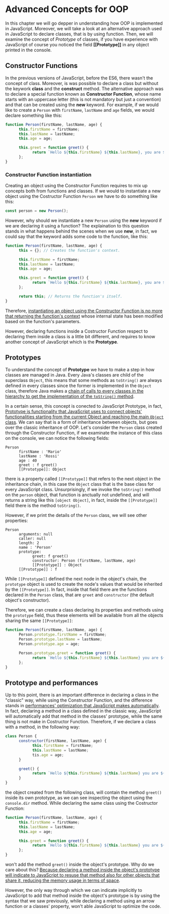 # Advanced Concepts for OOP

In this chapter we will go depper in understanding how OOP is implemented in JavaScript. Moreover, we will take a look at an alternative approach used in JavaScript to declare classes, that is by using function. Then, we will examine the concept of _Prototype_ of classes, if you have experience with JavaScript of course you noticed the field **[[Prototype]]** in any object printed in the console.

## Constructor Functions

In the previous versions of JavaScript, before the ES6, there wasn't the concept of class. Moreover, is was possible to declare a class but without the keywork **class** and the **construct** method. The alternative approach was to declare a special function known as **Constructor Function**, whose name starts with an uppercase letter (this is not mandatory but just a convention) and that can be created using the **new** keyword. For example, if we would like to create a `Person` with `firstName`, `lastName` and `age` fields, we would declare something like this:

```javascript
function Person(firstName, lastName, age) {
      this.firstName = firstName;
      this.lastName = lastName;
      this.age = age;

      this.greet = function greet() {
            return `Hello ${this.firstName} ${this.lastName}, you are ${this.age} years old.`;
      };
}
```

### Constructor Function instantiation

Creating an object using the Constructor Function requires to mix up concepts both from functions and classes. If we would to instantiate a new object using the Costructor Function `Person` we have to do something like this:

```javascript
const person = new Person();
```

However, why should we instantiate a new `Person` using the **new** keyword if we are declaring it using a function? The explaination to this question stands in what happens behind the scenes when we use **new**, in fact, we could say that the keyword adds some code to the function, like this:

```javascript
function Person(firstName, lastName, age) {
      this = {}; // Creates the function's context.

      this.firstName = firstName;
      this.lastName = lastName;
      this.age = age;

      this.greet = function greet() {
            return `Hello ${this.firstName} ${this.lastName}, you are ${this.age} years old.`;
      };

      return this; // Returns the function's itself.
}
```

Therefore, <u>instantiating an object using the Constructor Function is no more that returning the function's context</u> whose internal state has been modified based on the function's parameters.

However, declaring functions inside a Costructor Function respect to declaring them inside a class is a little bit different, and requires to know another concept of JavaScript which is the **Prototype**.

## Prototypes

To understand the concept of **Prototype** we have to make a step in how classes are managed in Java. Every Java's classes are child of the superclass `Object`, this means that some methods as `toString()` are always defined in every classes since the former is implemented in the `Object` class, therefore Java makes a <u>chain of calls to every classes in the hierarchy to get the implementation of the `toString()` method</u>.

In a certain sense, this concept is conected to JavaScript Prototype, in fact, <u>Prototype is functionality that JavaScript uses to connect objects' functionalities starting from the current Object and reaching the main `Object` class</u>. We can say that is a form of inheritance between objects, but goes over the classic inheritance of OOP. Let's consider the `Person` class created through the Constructor Function, if we examinate the instance of this class on the console, we can notice the following fields:

```
Person
      firstName : 'Mario'
      lastName : 'Rossi'
      age : 40
      greet : f greet()
      [[Prototype]]: Object
```

there is a property called `[[Prototype]]` that refers to the next object in the inheritance chain, in this case the `Object` class that is the base class for every JavaScript class. Unsurprisingly, if we invoke the `toString()` method on the `person` object, that function is anctually not undefined, and will returns a string like this `[object Object]`, in fact, inside the `[[Prototype]]` field there is the method `toString()`.

However, if we print the details of the `Person` class, we will see other properties:

```
Person
      arguments: null
      caller: null
      length: 2
      name : 'Person'
      prototype:
            greet: f greet()
            constructor: Person (firstName, lastName, age)
            [[Prototype]] : Object
      [[Prototype]] : f
```

While `[[Prototype]]` defined the next node in the object's chain, the `prototype` object is used to create the node's values that would be inherited by the `[[Prototype]]`. In fact, inside that field there are the functions declared in the `Person` class, that are `greet` and `constructor` (the default object's constructor).

Therefore, we can create a class declaring its properties and methods using the `prototype` field, thus these elements will be available from all the objects sharing the same `[[Prototype]]`:

```javascript
function Person(firstName, lastName, age) {
      Person.prototype.firstName = firstName;
      Person.prototype.lastName = lastName;
      Person.prototype.age = age;

      Person.prototype.greet = function greet() {
            return `Hello ${this.firstName} ${this.lastName} you are ${this.age} years old.`;
      };
}
```

## Prototype and performances

Up to this point, there is an important difference in declaring a class in the "classic" way, while using the Constructor Function, and the difference stands in <u>performances' optimization that JavaScript makes automatically</u>. In fact, declaring a method in a class defined in the classic way, JavaScript will automatically add that method in the classes' prototype, while the same thing is not make in Costructor Function. Therefore, if we declare a class with a method, in the following way:

```javascript
class Person {
      constructor(firstName, lastName, age) {
            this.firstName = firstName;
            this.lastName = lastName;
            tis.age = age;
      }

      greet() {
            return `Hello ${this.firstName} ${this.lastName} you are ${this.age} years old.`;
      }
}
```

the object created from the following class, will contain the method `greet()` inside its own prototype, as we can see inspecting the object using the `console.dir` method. While declaring the same class using the Costructor Function:

```javascript
function Person(firstName, lastName, age) {
      this.firstName = firstName;
      this.lastName = lastName;
      this.age = age;

      this.greet = function greet() {
            return `Hello ${this.firstName} ${this.lastName} you are ${this.age} years old.`;
      };
}
```

won't add the method `greet()` inside the object's prototype. Why do we care about this? <u>Because declaring a method inside the object's prototype will indicate to JavaScript to resuse that method also for other objects that share it, reducing the memory usage in terms of space</u>.

However, the only way through which we can indicate implicitly to JavaScript to add that method inside the object's prototype is by using the syntax that we saw previously, while declaring a method using an arrow function or a classes' property, won't able JavaScript to optimize the code.
